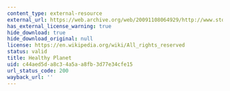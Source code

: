 ```yaml
---
content_type: external-resource
external_url: https://web.archive.org/web/20091108064929/http://www.stonyfield.com/healthy_planet/index.jsp
has_external_license_warning: true
hide_download: true
hide_download_original: null
license: https://en.wikipedia.org/wiki/All_rights_reserved
status: valid
title: Healthy Planet
uid: c44aed5d-a8c3-4a5a-a8fb-3d77e34cfe15
url_status_code: 200
wayback_url: ''
---
```

